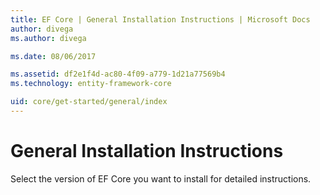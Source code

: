 ```yaml
---
title: EF Core | General Installation Instructions | Microsoft Docs
author: divega
ms.author: divega

ms.date: 08/06/2017

ms.assetid: df2e1f4d-ac80-4f09-a779-1d21a77569b4
ms.technology: entity-framework-core

uid: core/get-started/general/index
---
```

# General Installation Instructions

Select the version of EF Core you want to install for detailed instructions. 
